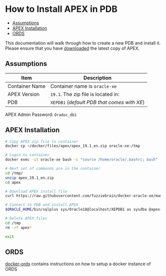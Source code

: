 # How to Install APEX in PDB

- [Assumptions](#assumptions)
- [APEX Installation](#apex-installation)
- [ORDS](#ords)

This documentation will walk through how to create a new PDB and install it. Please ensure that you have [downloaded](https://www.oracle.com/technetwork/developer-tools/apex/downloads/index.html) the latest copy of APEX.

## Assumptions

Item | Description
--- | ---
Container Name | Container name is `oracle-xe`
APEX Version | `19.1`. The zip file is located in: 
PDB | `XEPDB1` (_default PDB that comes with XE_)
APEX Admin Password: `Oradoc_db1`


## APEX Installation

```bash
# Copy APEX zip file to container
docker cp ~/docker/files/apex/apex_19.1_en.zip oracle-xe:/tmp

# Login to container
docker exec -it oracle-xe bash -c "source /home/oracle/.bashrc; bash"

# Next set of commands are in the container
cd /tmp/
unzip apex_19.1_en.zip
cd apex

# Download APEX install file
curl https://raw.githubusercontent.com/fuzziebrain/docker-oracle-xe/master/files/apex-install.sql --output apex-install.sql

# Connect to PDB and install APEX
$ORACLE_HOME/bin/sqlplus sys/Oracle18@localhost/XEPDB1 as sysdba @apex-install.sql Oradoc_db1

# Delete APEX files 
cd /tmp
rm -rf apex*

exit
```

## ORDS

[docker-ords](https://github.com/martindsouza/docker-ords) contains instructions on how to setup a docker instance of ORDS
